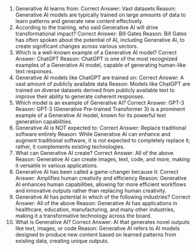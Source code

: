 1. Generative AI learns from:
Correct Answer: Vast datasets
Reason: Generative AI models are typically trained on large amounts of data to learn patterns and generate new content effectively.
2. According to the training, who said Generative AI will drive transformational impact?
Correct Answer: Bill Gates
Reason: Bill Gates has often spoken about the potential of AI, including Generative AI, to create significant changes across various sectors.
3. Which is a well-known example of a Generative AI model?
Correct Answer: ChatGPT
Reason: ChatGPT is one of the most recognized examples of a Generative AI model, capable of generating human-like text responses.
4. Generative AI models like ChatGPT are trained on:
Correct Answer: A vast amount of publicly available data
Reason: Models like ChatGPT are trained on diverse datasets derived from publicly available text to improve their ability to generate coherent responses.
5. Which model is an example of Generative AI?
Correct Answer: GPT-3
Reason: GPT-3 (Generative Pre-trained Transformer 3) is a prominent example of a Generative AI model, known for its powerful text generation capabilities.
6. Generative AI is NOT expected to:
Correct Answer: Replace traditional software entirely
Reason: While Generative AI can enhance and augment traditional software, it is not expected to completely replace it; rather, it complements existing technologies.
7. What can Generative AI create?
Correct Answer: All of the above
Reason: Generative AI can create images, text, code, and more, making it versatile in various applications.
8. Generative AI has been called a game-changer because it:
Correct Answer: Amplifies human creativity and efficiency
Reason: Generative AI enhances human capabilities, allowing for more efficient workflows and innovative outputs rather than replacing human creativity.
9. Generative AI has potential in which of the following industries?
Correct Answer: All of the above
Reason: Generative AI has applications in healthcare, education, manufacturing, and many other industries, making it a transformative technology across the board.
10. What is Generative AI?
Correct Answer: AI that generates novel outputs like text, images, or code
Reason: Generative AI refers to AI models designed to produce new content based on learned patterns from existing data, creating unique outputs.
